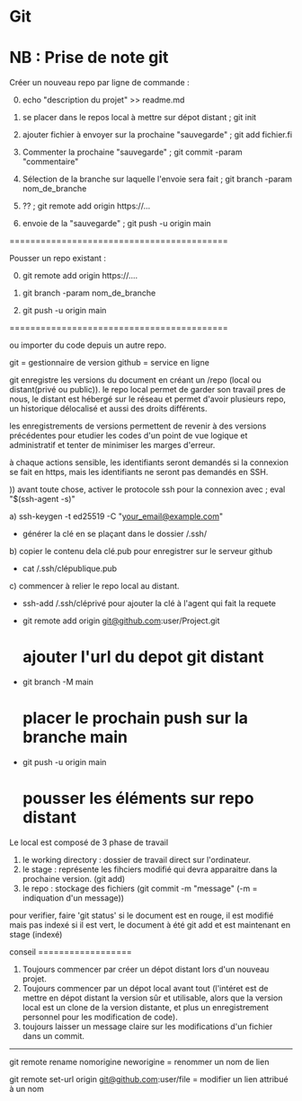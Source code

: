 # Git
NB : Prise de note git
======================================

Créer un nouveau repo par ligne de commande :

0) echo "description du projet" >> readme.md

1) se placer dans le repos local à mettre sur dépot distant ; git init

2) ajouter fichier à envoyer sur la prochaine "sauvegarde" ; git add fichier.fi

3) Commenter la prochaine "sauvegarde" ; git commit -param "commentaire"

4) Sélection de la branche sur laquelle l'envoie sera fait ; git branch -param nom_de_branche

5) ?? ; git remote add origin https://...

6) envoie de la "sauvegarde" ; git push -u origin main

==========================================

Pousser un repo existant :

0) git remote add origin https://....

1) git branch -param nom_de_branche

2) git push -u origin main

==========================================

ou importer du code depuis un autre repo.


git = gestionnaire de version
github = service en ligne

git enregistre les versions du document en créant un /repo
(local ou distant(privé ou public)).
le repo local permet de garder son travail pres de nous, le distant est hébergé sur le réseau 
et permet d'avoir plusieurs repo, un historique délocalisé et aussi des droits différents.

les enregistrements de versions permettent de revenir à des versions précédentes
pour etudier les codes d'un point de vue logique et administratif
et tenter de minimiser les marges d'erreur.

à chaque actions sensible, les identifiants seront demandés si la connexion se fait en 
https, mais les identifiants ne seront pas demandés en SSH.

)) avant toute chose, activer le protocole ssh pour la connexion avec ; eval "$(ssh-agent -s)"

a) ssh-keygen -t ed25519 -C "your_email@example.com"

- générer la clé en se plaçant dans le dossier /.ssh/

b) copier le contenu dela clé.pub pour enregistrer sur le serveur github

- cat /.ssh/clépublique.pub

c) commencer à relier le repo local au distant.

- ssh-add /.ssh/cléprivé pour ajouter la clé à l'agent qui fait la requete

- git remote add origin git@github.com:user/Project.git
    # ajouter l'url du depot git distant
- git branch -M main
    # placer le prochain push sur la branche main
- git push -u origin main
    # pousser les éléments sur repo distant


Le local est composé de 3 phase de travail

1. le working directory : dossier de travail direct sur l'ordinateur.
2. le stage : représente les fihciers modifié qui devra apparaitre dans la prochaine version. (git add)
3. le repo : stockage des fichiers (git commit -m "message" (-m = indiquation d'un message))

pour verifier, faire 'git status'
si le document est en rouge, il est modifié mais pas indexé
si il est vert, le document à été git add et est maintenant en stage (indexé)

conseil ==================

1. Toujours commencer par créer un dépot distant lors d'un nouveau projet.
2. Toujours commencer par un dépot local avant tout (l'intéret est de mettre en dépot distant
    la version sûr et utilisable, alors que la version local est un clone de la version distante,
    et plus un enregistrement personnel pour les modification de code).
3. toujours laisser un message claire sur les modifications d'un fichier dans un commit.

--------------------------------------------------------------------------------------

git remote rename nomorigine neworigine = renommer un nom de lien

git remote set-url origin git@github.com:user/file = modifier un lien attribué à un nom

